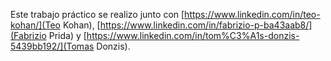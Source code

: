 Este trabajo práctico se realizo junto con [https://www.linkedin.com/in/teo-kohan/](Teo Kohan), [https://www.linkedin.com/in/fabrizio-p-ba43aab8/](Fabrizio Prida) y [https://www.linkedin.com/in/tom%C3%A1s-donzis-5439bb192/](Tomas Donzis).
